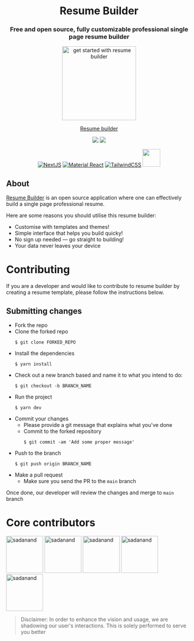 <div align="center">
<h1>Resume Builder</h1>

### Free and open source, fully customizable professional single page resume builder

<a href="https://e-resume.vercel.app/"><img src="https://user-images.githubusercontent.com/12962887/201484876-75290af9-ccd6-4f6d-be96-6a8fb4f20c4b.png" alt="get started with resume builder" height="200" widdth="330" />

<a href="e-resume.vercel.app">Resume builder</a>

[![](https://img.shields.io/github/stars/sadanandpai/single-page-resume-builder?style=for-the-badge)](#stars)
[![](https://img.shields.io/github/forks/sadanandpai/single-page-resume-builder?style=for-the-badge)](#forks)

[![NextJS](https://skillicons.dev/icons?i=nextjs)](https://nextjs.org/)
[![Material React](https://skillicons.dev/icons?i=materialui)](https://mui.com/)
[![TailwindCSS](https://skillicons.dev/icons?i=tailwind)](https://tailwindcss.com/)
<a href="https://github.com/pmndrs/zustand"><img src="http://s3.amazonaws.com/pix.iemoji.com/images/emoji/apple/ios-12/256/bear-face.png" alt="" height="48" width="48" /></a>

</div>

## About

[Resume Builder](https://e-resume.vercel.app) is an open source application where one can effectively build a single page professional resume.

Here are some reasons you should utilise this resume builder:

- Customise with templates and themes!
- Simple interface that helps you build quicky!
- No sign up needed — go straight to building!
- Your data never leaves your device

# Contributing

If you are a developer and would like to contribute to resume builder by creating a resume template, please follow the instructions below.

## Submitting changes

- Fork the repo
- Clone the forked repo
  ```
  $ git clone FORKED_REPO
  ```
- Install the dependencies
  ```
  $ yarn install
  ```
- Check out a new branch based and name it to what you intend to do:
  ```
  $ git checkout -b BRANCH_NAME
  ```
- Run the project
  ```
  $ yarn dev
  ```
- Commit your changes
  - Please provide a git message that explains what you've done
  - Commit to the forked repository
    ```
    $ git commit -am 'Add some proper message'
    ```
- Push to the branch
  ```
  $ git push origin BRANCH_NAME
  ```
- Make a pull request
  - Make sure you send the PR to the <code>main</code> branch

Once done, our developer will review the changes and merge to <code>main</code> branch

# Core contributors

<a href="https://github.com/sadanandpai"><img src="https://avatars.githubusercontent.com/u/12962887" alt="sadanand" height="100px" width="100px" /></a> <a href="https://github.com/gopal1996"><img src="https://avatars.githubusercontent.com/u/22369081" alt="sadanand" height="100px" width="100px" /></a> <a href="https://github.com/yakshaG"><img src="https://avatars.githubusercontent.com/u/26523871" alt="sadanand" height="100px" width="100px" /></a> <a href="https://github.com/siva-kannan3"><img src="https://avatars.githubusercontent.com/u/60533560" alt="sadanand" height="100px" width="100px" /></a> <a href="https://github.com/sachinkumar579"><img src="https://avatars.githubusercontent.com/u/32408232" alt="sadanand" height="100px" width="100px" /></a>

> Disclaimer: In order to enhance the vision and usage, we are shadowing our user's interactions. This is solely performed to serve you better
